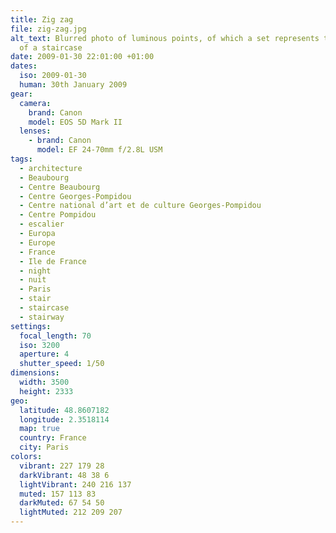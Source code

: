 ```yaml
---
title: Zig zag
file: zig-zag.jpg
alt_text: Blurred photo of luminous points, of which a set represents the shape
  of a staircase
date: 2009-01-30 22:01:00 +01:00
dates:
  iso: 2009-01-30
  human: 30th January 2009
gear:
  camera:
    brand: Canon
    model: EOS 5D Mark II
  lenses:
    - brand: Canon
      model: EF 24-70mm f/2.8L USM
tags:
  - architecture
  - Beaubourg
  - Centre Beaubourg
  - Centre Georges-Pompidou
  - Centre national d’art et de culture Georges-Pompidou
  - Centre Pompidou
  - escalier
  - Europa
  - Europe
  - France
  - Ile de France
  - night
  - nuit
  - Paris
  - stair
  - staircase
  - stairway
settings:
  focal_length: 70
  iso: 3200
  aperture: 4
  shutter_speed: 1/50
dimensions:
  width: 3500
  height: 2333
geo:
  latitude: 48.8607182
  longitude: 2.3518114
  map: true
  country: France
  city: Paris
colors:
  vibrant: 227 179 28
  darkVibrant: 48 38 6
  lightVibrant: 240 216 137
  muted: 157 113 83
  darkMuted: 67 54 50
  lightMuted: 212 209 207
---
```




